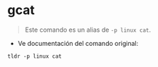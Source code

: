# gcat

> Este comando es un alias de `-p linux cat`.

- Ve documentación del comando original:

`tldr -p linux cat`
